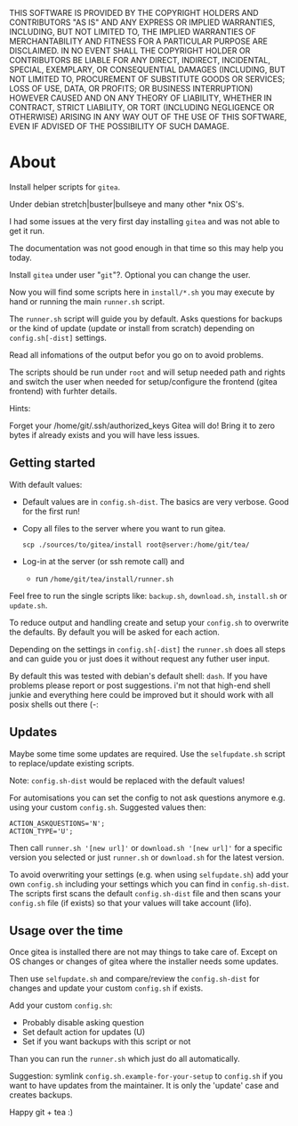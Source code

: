 
THIS SOFTWARE IS PROVIDED BY THE COPYRIGHT HOLDERS AND CONTRIBUTORS "AS IS"
AND ANY EXPRESS OR IMPLIED WARRANTIES, INCLUDING, BUT NOT LIMITED TO, THE
IMPLIED WARRANTIES OF MERCHANTABILITY AND FITNESS FOR A PARTICULAR PURPOSE ARE
DISCLAIMED. IN NO EVENT SHALL THE COPYRIGHT HOLDER OR CONTRIBUTORS BE LIABLE
FOR ANY DIRECT, INDIRECT, INCIDENTAL, SPECIAL, EXEMPLARY, OR CONSEQUENTIAL
DAMAGES (INCLUDING, BUT NOT LIMITED TO, PROCUREMENT OF SUBSTITUTE GOODS OR
SERVICES; LOSS OF USE, DATA, OR PROFITS; OR BUSINESS INTERRUPTION) HOWEVER
CAUSED AND ON ANY THEORY OF LIABILITY, WHETHER IN CONTRACT, STRICT LIABILITY,
OR TORT (INCLUDING NEGLIGENCE OR OTHERWISE) ARISING IN ANY WAY OUT OF THE USE
OF THIS SOFTWARE, EVEN IF ADVISED OF THE POSSIBILITY OF SUCH DAMAGE.


# About

Install helper scripts for `gitea`.

Under debian stretch|buster|bullseye and many other *nix OS's.

I had some issues at the very first day installing `gitea` and was not able to
get it run.

The documentation was not good enough in that time so this may help you today.

Install `gitea` under user "`git`"?. Optional you can change the user.

Now you will find some scripts here in `install/*.sh` you may execute by hand or
running the main `runner.sh` script.

The `runner.sh` script will guide you by default. Asks questions for backups or
the kind of update (update or install from scratch) depending on
`config.sh[-dist]` settings.

Read all infomations of the output befor you go on to avoid problems.

The scripts should be run under `root` and will setup needed path and rights and
switch the user when needed for setup/configure the frontend (gitea frontend)
with furhter details.


Hints:

Forget your /home/git/.ssh/authorized_keys
Gitea will do! Bring it to zero bytes if already exists and you will have
less issues.


## Getting started

With default values:

+ Default values are in `config.sh-dist`. The basics are very verbose. Good for
  the first run!

+ Copy all files to the server where you want to run gitea.

    `scp ./sources/to/gitea/install root@server:/home/git/tea/`

+ Log-in at the server (or ssh remote call) and
    - run `/home/git/tea/install/runner.sh`

Feel free to run the single scripts like: `backup.sh`, `download.sh`,
`install.sh` or `update.sh`.

To reduce output and handling create and setup your `config.sh` to overwrite the
defaults. By default you will be asked for each action.

Depending on the settings in `config.sh[-dist]` the `runner.sh` does
all steps and can guide you or just does it without request any futher user
input.

By default this was tested with debian's default shell: `dash`. If you have
problems please report or post suggestions. i'm not that high-end shell junkie
and everything here could be improved but it should work with all posix shells
out there (-:


## Updates

Maybe some time some updates are required. Use the `selfupdate.sh` script to
replace/update existing scripts.

Note: `config.sh-dist` would be replaced with the default values!

For automisations you can set the config to not ask questions anymore e.g. using
your custom `config.sh`. Suggested values then:

    ACTION_ASKQUESTIONS='N';
    ACTION_TYPE='U';

Then call `runner.sh '[new url]'` or `download.sh '[new url]'` for a specific
version you selected or just `runner.sh` or `download.sh` for the latest
version.

To avoid overwriting your settings (e.g. when using `selfupdate.sh`) add your
own `config.sh` including your settings which you can find in `config.sh-dist`.
The scripts first scans the default `config.sh-dist` file and then scans your
`config.sh` file (if exists) so that your values will take account (lifo).


## Usage over the time

Once gitea is installed there are not may things to take care of. Except on OS
changes or changes of gitea where the installer needs some updates.

Then use `selfupdate.sh` and compare/review the `config.sh-dist` for changes and
update your custom `config.sh` if exists.

Add your custom `config.sh`:

+ Probably disable asking question
+ Set default action for updates (U)
+ Set if you want backups with this script or not

Than you can run the `runner.sh` which just do all automatically.

Suggestion: symlink `config.sh.example-for-your-setup` to `config.sh` if you
want to have updates from the maintainer. It is only the 'update' case and
creates backups.


Happy git + tea :)
